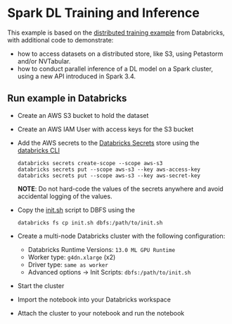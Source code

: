 # Spark DL Training and Inference

This example is based on the [distributed training example](https://docs.databricks.com/machine-learning/train-model/distributed-training/spark-pytorch-distributor.html#end-to-end-distributed-training-on-databricks-notebook) from Databricks, with additional code to demonstrate:
- how to access datasets on a distributed store, like S3, using Petastorm and/or NVTabular.
- how to conduct parallel inference of a DL model on a Spark cluster, using a new API introduced in Spark 3.4.

## Run example in Databricks
- Create an AWS S3 bucket to hold the dataset
- Create an AWS IAM User with access keys for the S3 bucket
- Add the AWS secrets to the [Databricks Secrets](https://docs.databricks.com/security/secrets/secrets.html) store using the [databricks CLI](https://docs.databricks.com/dev-tools/cli/index.html)
  ```
  databricks secrets create-scope --scope aws-s3
  databricks secrets put --scope aws-s3 --key aws-access-key
  databricks secrets put --scope aws-s3 --key aws-secret-key
  ```
  **NOTE**: Do not hard-code the values of the secrets anywhere and avoid accidental logging of the values.

- Copy the [init.sh](./init.sh) script to DBFS using the
  ```
  databricks fs cp init.sh dbfs:/path/to/init.sh
  ```
- Create a multi-node Databricks cluster with the following configuration:
  - Databricks Runtime Versions: `13.0 ML GPU Runtime`
  - Worker type: `g4dn.xlarge` (x2)
  - Driver type: `same as worker`
  - Advanced options -> Init Scripts: `dbfs:/path/to/init.sh`
- Start the cluster
- Import the notebook into your Databricks workspace
- Attach the cluster to your notebook and run the notebook
